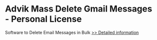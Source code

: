 # Advik Mass Delete Gmail Messages - Personal License
Software to Delete Email Messages in Bulk
[>> Detailed information](https://secure.shareit.com/shareit/product.html?productid=300805013&affiliateid=200057808)